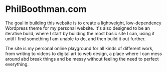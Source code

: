 # PhilBoothman.com

The goal in building this website is to create a lightweight, low-dependency Wordpress theme for my personal website. It's also designed to be an iterative build, where I start by building the most basic site I can, using it until I find something I am unable to do, and then build it out further.

The site is my personal online playground for all kinds of different work, from writing to videos to digital art to web design, a place where I can mess around abd break things and be messy without feeling the need to perfect everything.
